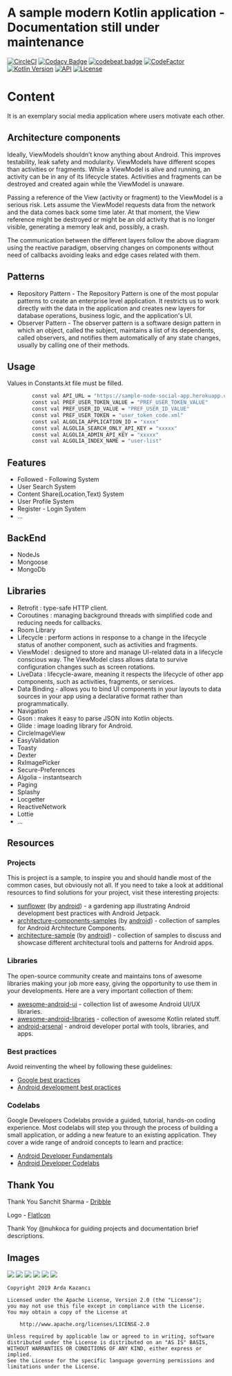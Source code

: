 # A sample modern Kotlin application - Documentation still under maintenance
[![CircleCI](https://circleci.com/gh/ardakazanci/Sample-Social-Media-App-MVVM.svg?style=svg)](https://circleci.com/gh/ardakazanci/Sample-Social-Media-App-MVVM)
[![Codacy Badge](https://api.codacy.com/project/badge/Grade/8da4dc07cf3f426caa9397804792277f)](https://www.codacy.com/manual/ardakazanci/Sample-Social-Media-App-MVVM?utm_source=github.com&amp;utm_medium=referral&amp;utm_content=ardakazanci/Sample-Social-Media-App-MVVM&amp;utm_campaign=Badge_Grade)
[![codebeat badge](https://codebeat.co/badges/a7cc6858-523a-41a0-b288-aabe6ef85431)](https://codebeat.co/projects/github-com-ardakazanci-sample-social-media-app-mvvm-master)
[![CodeFactor](https://www.codefactor.io/repository/github/ardakazanci/sample-social-media-app-mvvm/badge)](https://www.codefactor.io/repository/github/ardakazanci/sample-social-media-app-mvvm)
[![Kotlin Version](https://img.shields.io/badge/kotlin-1.3.61-blue.svg)](https://kotlinlang.org)
[![API](https://img.shields.io/badge/API-21%2B-brightgreen.svg?style=flat)](https://android-arsenal.com/api?level=21)
<a href="https://opensource.org/licenses/MIT"><img alt="License" src="https://img.shields.io/badge/License-MIT-blue.svg"/></a>

# Content

It is an exemplary social media application where users motivate each other.

## Architecture components

Ideally, ViewModels shouldn’t know anything about Android. This improves testability, leak safety and modularity. ViewModels have different scopes than activities or fragments. While a ViewModel is alive and running, an activity can be in any of its lifecycle states. Activities and fragments can be destroyed and created again while the ViewModel is unaware.

Passing a reference of the View (activity or fragment) to the ViewModel is a serious risk. Lets assume the ViewModel requests data from the network and the data comes back some time later. At that moment, the View reference might be destroyed or might be an old activity that is no longer visible, generating a memory leak and, possibly, a crash.

The communication between the different layers follow the above diagram using the reactive paradigm, observing changes on components without need of callbacks avoiding leaks and edge cases related with them.

## Patterns

- Repository Pattern - The Repository Pattern is one of the most popular patterns to create an enterprise level application. It restricts us to work directly with the data in the application and creates new layers for database operations, business logic, and the application's UI.
- Observer Pattern - The observer pattern is a software design pattern in which an object, called the subject, maintains a list of its dependents, called observers, and notifies them automatically of any state changes, usually by calling one of their methods.


## Usage

Values ​​in Constants.kt file must be filled.


```bash
        const val API_URL = "https://sample-node-social-app.herokuapp.com/"
        const val PREF_USER_TOKEN_VALUE = "PREF_USER_TOKEN_VALUE"
        const val PREF_USER_ID_VALUE = "PREF_USER_ID_VALUE"
        const val PREF_USER_TOKEN = "user_token_code.xml" 
        const val ALGOLIA_APPLICATION_ID = "xxxx"
        const val ALGOLIA_SEARCH_ONLY_API_KEY = "xxxxx"
        const val ALGOLIA_ADMIN_API_KEY = "xxxxx"
        const val ALGOLIA_INDEX_NAME = "user-list"
```

## Features

- Followed - Following System
- User Search System
- Content Share(Location,Text) System
- User Profile System
- Register - Login System
- ...
## BackEnd

- NodeJs 
- Mongoose
- MongoDb

## Libraries

- Retrofit : type-safe HTTP client.
- Coroutines :  managing background threads with simplified code and reducing needs for callbacks.
- Room Library
- Lifecycle : perform actions in response to a change in the lifecycle status of another component, such as activities and fragments.
- ViewModel : designed to store and manage UI-related data in a lifecycle conscious way. The ViewModel class allows data to survive configuration changes such as screen rotations.
- LiveData : lifecycle-aware, meaning it respects the lifecycle of other app components, such as activities, fragments, or services.
- Data Binding - allows you to bind UI components in your layouts to data sources in your app using a declarative format rather than programmatically.
- Navigation
- Gson : makes it easy to parse JSON into Kotlin objects.
- Glide : image loading library for Android.
- CircleImageView
- EasyValidation
- Toasty
- Dexter
- RxImagePicker
- Secure-Preferences
- Algolia - instantsearch
- Paging
- Splashy
- Locgetter
- ReactiveNetwork
- Lottie
- ...

## Resources

### Projects

This is project is a sample, to inspire you and should handle most of the common cases, but obviously not all. If you need to take a look at additional resources to find solutions for your project, visit these interesting projects:

-   [sunflower](https://github.com/android/sunflower) (by [android](https://github.com/android)) - a gardening app illustrating Android development best practices with Android Jetpack.
-   [architecture-components-samples](https://github.com/android/architecture-components-samples) (by [android](https://github.com/android)) - collection of samples for Android Architecture Components.
-   [architecture-sample](https://github.com/android/architecture-samples) (by [android](https://github.com/android)) - collection of samples to discuss and showcase different architectural tools and patterns for Android apps.

### Libraries

The open-source community create and maintains tons of awesome libraries making your job more easy, giving the opportunity to use them in your developments. Here are a very important collection of them:

-   [awesome-android-ui](https://github.com/wasabeef/awesome-android-ui) - collection list of awesome Android UI/UX libraries.
-   [awesome-android-libraries](https://github.com/KotlinBy/awesome-kotlin#android-libraries) - collection of awesome Kotlin related stuff.
-   [android-arsenal](https://android-arsenal.com/) - android developer portal with tools, libraries, and apps.

### Best practices

Avoid reinventing the wheel by following these guidelines:

-   [Google best practices](https://developer.android.com/distribute/best-practices)
-   [Android development best practices](https://github.com/futurice/android-best-practices)

### Codelabs

Google Developers Codelabs provide a guided, tutorial, hands-on coding experience. Most codelabs will step you through the process of building a small application, or adding a new feature to an existing application. They cover a wide range of android concepts to learn and practice:

-   [Android Developer Fundamentals](https://developer.android.com/courses/fundamentals-training/toc-v2)
-   [Android Developer Codelabs](https://codelabs.developers.google.com/?cat=Android)


## Thank You

Thank You Sanchit Sharma - [Dribble](https://dribbble.com/shots/6612479-Social-Katchup-F)

Logo - [FlatIcon](https://www.flaticon.com/free-icon/love_1029183?term=Like&page=1&position=4)

Thank Yoy @nuhkoca  for guiding projects and documentation brief descriptions.
 

## Images

![](https://i.hizliresim.com/zyvVVj.png)
![](https://i.hizliresim.com/yj8llj.png)
![](https://i.hizliresim.com/JWr44Q.png)
![](https://i.hizliresim.com/OanZZD.png)
![](https://i.hizliresim.com/GGQkkZ.png)
![](https://i.hizliresim.com/3gBaaM.png)

```
Copyright 2019 Arda Kazancı

Licensed under the Apache License, Version 2.0 (the "License");
you may not use this file except in compliance with the License.
You may obtain a copy of the License at

    http://www.apache.org/licenses/LICENSE-2.0

Unless required by applicable law or agreed to in writing, software
distributed under the License is distributed on an "AS IS" BASIS,
WITHOUT WARRANTIES OR CONDITIONS OF ANY KIND, either express or implied.
See the License for the specific language governing permissions and
limitations under the License.
```




